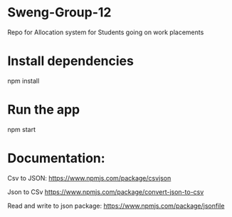# Sweng-Group-12
Repo for Allocation system for Students going on work placements

# Install dependencies
npm install
# Run the app
npm start

# Documentation:
Csv to JSON: https://www.npmjs.com/package/csvjson

Json to CSv https://www.npmjs.com/package/convert-json-to-csv

Read and write to json package: https://www.npmjs.com/package/jsonfile
